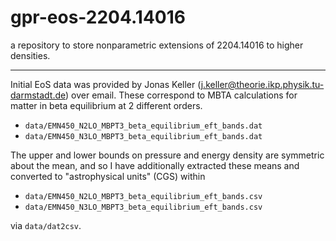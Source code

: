 # gpr-eos-2204.14016

a repository to store nonparametric extensions of 2204.14016 to higher densities.

---

Initial EoS data was provided by Jonas Keller (j.keller@theorie.ikp.physik.tu-darmstadt.de) over email.
These correspond to MBTA calculations for matter in beta equilibrium at 2 different orders.

  * `data/EMN450_N2LO_MBPT3_beta_equilibrium_eft_bands.dat`
  * `data/EMN450_N3LO_MBPT3_beta_equilibrium_eft_bands.dat`

The upper and lower bounds on pressure and energy density are symmetric about the mean, and so I have additionally extracted these means and converted to "astrophysical units" (CGS) within

  * `data/EMN450_N2LO_MBPT3_beta_equilibrium_eft_bands.csv`
  * `data/EMN450_N3LO_MBPT3_beta_equilibrium_eft_bands.csv`

via `data/dat2csv`.
